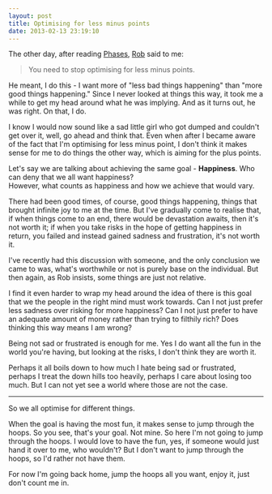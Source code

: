 ```yaml
---
layout: post
title: Optimising for less minus points
date: 2013-02-13 23:19:10
---
```


The other day, after reading [Phases](/2013/02/07/phase/), [Rob](http://robertheaton.com/) said to me:
> You need to stop optimising for less minus points.

He meant, I do this - I want more of "less bad things happening" than "more good things happening." Since I never looked at things this way, it took me a while to get my head around what he was implying. And as it turns out, he was right. On that, I do.

I know I would now sound like a sad little girl who got dumped and couldn't get over it, well, go ahead and think that. Even when after I became aware of the fact that I'm optimising for less minus point, I don't think it makes sense for me to do things the other way, which is aiming for the plus points.

Let's say we are talking about achieving the same goal - **Happiness**. Who can deny that we all want happiness?<br />
However, what counts as happiness and how we achieve that would vary.

There had been good times, of course, good things happening, things that brought infinite joy to me at the time. But I've gradually come to realise that, if when things come to an end, there would be devastation awaits, then it's not worth it; if when you take risks in the hope of getting happiness in return, you failed and instead gained sadness and frustration, it's not worth it.

I've recently had this discussion with someone, and the only conclusion we came to was, what's worthwhile or not is purely base on the individual. But then again, as Rob insists, some things are just not relative.

I find it even harder to wrap my head around the idea of there is this goal that we the people in the right mind must work towards. Can I not just prefer less sadness over risking for more happiness? Can I not just prefer to have an adequate amount of money rather than trying to filthily rich? Does thinking this way means I am wrong?

Being not sad or frustrated is enough for me. Yes I do want all the fun in the world you're having, but looking at the risks, I don't think they are worth it.

Perhaps it all boils down to how much I hate being sad or frustrated, perhaps I treat the down hills too heavily, perhaps I care about losing too much. But I can not yet see a world where those are not the case.

---

So we all optimise for different things.

When the goal is having the most fun, it makes sense to jump through the hoops. So you see, that's your goal. Not mine. So here I'm not going to jump through the hoops. I would love to have the fun, yes, if someone would just hand it over to me, who wouldn't? But I don't want to jump through the hoops, so I'd rather not have them. 

For now I'm going back home, jump the hoops all you want, enjoy it, just don't count me in.